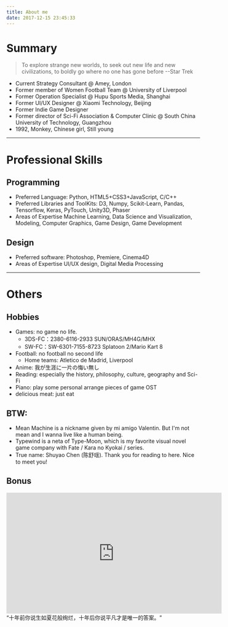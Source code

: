 ```yaml
---
title: About me
date: 2017-12-15 23:45:33
---
```


# Summary
 
> To explore strange new worlds, 
> to seek out new life and new civilizations, 
> to boldly go where no one has gone before
> --Star Trek


 - Current Strategy Consultant @ Amey, London
 - Former member of Women Football Team @ University of Liverpool
 - Former Operation Specialist @ Hupu Sports Media, Shanghai
 - Former UI/UX Designer @ Xiaomi Technology, Beijing
 - Former Indie Game Designer 
 - Former director of Sci-Fi Association & Computer Clinic @ South China University of Technology, Guangzhou
 - 1992, Monkey, Chinese girl, Still young


---

# Professional Skills
## Programming
- Preferred Language:
Python, HTML5+CSS3+JavaScript, C/C++
- Preferred Libraries and ToolKits:
D3, Numpy, Scikit-Learn, Pandas, Tensorflow, Keras, PyTouch, Unity3D, Phaser
- Areas of Expertise
Machine Learning, Data Science and Visualization, Modeling, Computer Graphics, Game Design, Game Development

## Design
- Preferred software:
Photoshop, Premiere, Cinema4D
- Areas of Expertise
UI/UX design, Digital Media Processing
---

# Others
## Hobbies
- Games: no game no life. 
    + 3DS-FC：2380-6116-2933  SUN/ORAS/MH4G/MHX
    + SW-FC：SW-6301-7155-8723 Splatoon 2/Mario Kart 8
- Football: no football no second life
    + Home teams: Atletico de Madrid, Liverpool
- Anime: 我が生涯に一片の悔い無し
- Reading: especially the history, philosophy, culture, geography and Sci-Fi
- Piano: play some personal arrange pieces of game OST
- delicious meat: just eat

## BTW:  
- Mean Machine is a nickname given by mi amigo Valentin. But I'm not mean and I wanna live like a human being.
- Typewind is a neta of Type-Moon, which is my favorite visual novel game company with Fate / Kara no Kyokai / series.
- True name: Shuyao Chen (陈舒瑶). Thank you for reading to here. Nice to meet you! 

## Bonus
<iframe width="560" height="315" src="https://www.youtube.com/embed/x90bdj7_Dgg" frameborder="0" allowfullscreen></iframe>
“十年前你说生如夏花般绚烂，十年后你说平凡才是唯一的答案。﻿”






